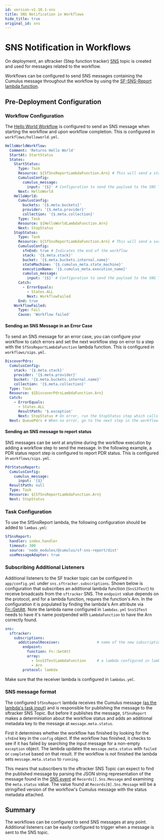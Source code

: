 ```yaml
---
id: version-v1.10.1-sns
title: SNS Notification in Workflows
hide_title: true
original_id: sns
---
```


# SNS Notification in Workflows

On deployment, an sftracker (Step function tracker) [SNS](https://aws.amazon.com/sns) topic is created and used for messages related to the workflow.

Workflows can be configured to send SNS messages containing the Cumulus message throughout the workflow by using the [SF-SNS-Report lambda function](https://www.npmjs.com/package/@cumulus/sf-sns-report).

## Pre-Deployment Configuration

### Workflow Configuration

The [Hello World Workflow](data-cookbooks/hello-world.md) is configured to send an SNS message when starting the workflow and upon workflow completion. This is configured in `workflows/helloworld.yml`.

```yaml
HelloWorldWorkflow:
  Comment: 'Returns Hello World'
  StartAt: StartStatus
  States:
    StartStatus:
      Type: Task
      Resource: ${SfSnsReportLambdaFunction.Arn} # This will send a status message at the start of the workflow
      CumulusConfig:
        cumulus_message:
          input: '{$}' # Configuration to send the payload to the SNS Topic
      Next: HelloWorld
    HelloWorld:
      CumulusConfig:
        buckets: '{$.meta.buckets}'
        provider: '{$.meta.provider}'
        collection: '{$.meta.collection}'
      Type: Task
      Resource: ${HelloWorldLambdaFunction.Arn}
      Next: StopStatus
    StopStatus:
      Type: Task
      Resource: ${SfSnsReportLambdaFunction.Arn} # This will send a success status message at the end of the workflow
      CumulusConfig:
        sfnEnd: true # Indicates the end of the workflow
        stack: '{$.meta.stack}'
        bucket: '{$.meta.buckets.internal.name}'
        stateMachine: '{$.cumulus_meta.state_machine}'
        executionName: '{$.cumulus_meta.execution_name}'
        cumulus_message:
          input: '{$}' # Configuration to send the payload to the SNS Topic
      Catch:
        - ErrorEquals:
          - States.ALL
          Next: WorkflowFailed
      End: true
    WorkflowFailed:
      Type: Fail
      Cause: 'Workflow failed'
```

#### Sending an SNS Message in an Error Case

To send an SNS message for an error case, you can configure your workflow to catch errors and set the next workflow step on error to a step with the `SfSnsReportLambdaFunction` lambda function. This is configured in `workflows/sips.yml`.

```yaml
DiscoverPdrs:
  CumulusConfig:
    stack: '{$.meta.stack}'
    provider: '{$.meta.provider}'
    bucket: '{$.meta.buckets.internal.name}'
    collection: '{$.meta.collection}'
  Type: Task
  Resource: ${DiscoverPdrsLambdaFunction.Arn}
  Catch:
    - ErrorEquals:
      - States.ALL
      ResultPath: '$.exception'
      Next: StopStatus # On error, run the StopStatus step which calls the SfSnsReportLambdaFunction
  Next: QueuePdrs # When no error, go to the next step in the workflow
```

#### Sending an SNS message to report status

SNS messages can be sent at anytime during the workflow execution by adding a workflow step to send the message. In the following example, a PDR status report step is configured to report PDR status. This is configured in `workflows/sips.yml`.

```yaml
PdrStatusReport:
  CumulusConfig:
    cumulus_message:
      input: '{$}'
  ResultPath: null
  Type: Task
  Resource: ${SfSnsReportLambdaFunction.Arn}
  Next: StopStatus
```

### Task Configuration

To use the SfSnsReport lambda, the following configuration should be added to `lambas.yml`:

```yaml
SfSnsReport:
  handler: index.handler
  timeout: 300
  source: 'node_modules/@cumulus/sf-sns-report/dist'
  useMessageAdapter: true
```

### Subscribing Additional Listeners

Additional listeners to the SF tracker topic can be configured in `app/config.yml` under `sns.sftracker.subscriptions`. Shown below is configuration that subscribes an additional lambda function (`SnsS3Test`) to receive broadcasts from the `sftracker` SNS. The `endpoint` value depends on the protocol, and for a  lambda function, requres the function's Arn. In the configuration it is populated by finding the lambda's Arn attribute via [Fn::GetAtt](https://docs.aws.amazon.com/AWSCloudFormation/latest/UserGuide/intrinsic-function-reference-getatt.html). Note the lambda name configured in `lambdas.yml` `SnsS3Test` needs to have it's name postpended with `LambdaFunction` to have the Arn correctly found.

```yaml
sns:
  sftracker:
    subscriptions:
      additionalReceiver:                 # name of the new subscription.
        endpoint:
          function: Fn::GetAtt
          array:
            - SnsS3TestLambdaFunction     # a lambda configured in lambdas.yml
            - Arn
        protocol: lambda
```

Make sure that the receiver lambda is configured in `lambdas.yml`.

### SNS message format

The configured `SfSnsReport` lambda receives the Cumulus message [(as the lambda's task input)](../workflows/input_output.html#2-resolve-task-input) and is responsible for publishing the message to the sftracker SNS Topic. But before it publishes the message, `SfSnsReport` makes a determiniation about the workflow status and adds an additional metadata key to the message at `message.meta.status`.

First it determines whether the workflow has finished by looking for the `sfnEnd` key in the `config` object.  If the workflow has finished, it checks to see if it has failed by searching the input message for a non-empty `exception` object. The lambda updates the `message.meta.status` with `failed` or `completed` based on that result.  If the workflow is not finished the lambda sets `message.meta.status` to `running`.

This means that subscribers to the sftracker SNS Topic can expect to find the published message by parsing the JSON string representation of the message found in the [SNS event](https://docs.aws.amazon.com/lambda/latest/dg/eventsources.html#eventsources-sns) at `Records[].Sns.Message` and examining the `meta.status` value.  The value found at `Records[0].Sns.Message` will be a stringified version of the workflow's Cumulus message with the status metadata attached.



## Summary

The workflows can be configured to send SNS messages at any point. Additional listeners can be easily configured to trigger when a message is sent to the SNS topic.
